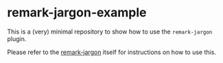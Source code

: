 # remark-jargon-example

This is a (very) minimal repository to show how to use the `remark-jargon` plugin.

Please refer to the [remark-jargon](https://github.com/freesewing/freesewing/tree/develop/packages/remark-jargon) itself
for instructions on how to use this.
